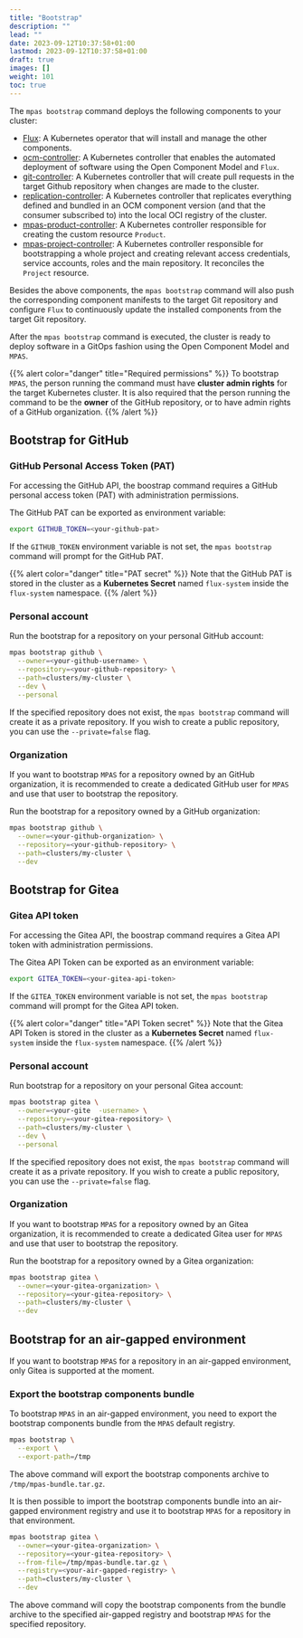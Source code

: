 ```yaml
---
title: "Bootstrap"
description: ""
lead: ""
date: 2023-09-12T10:37:58+01:00
lastmod: 2023-09-12T10:37:58+01:00
draft: true
images: []
weight: 101
toc: true
---
```



The `mpas bootstrap` command deploys the following components to your cluster:
- [Flux](https://fluxcd.io/docs/components/): A Kubernetes operator that will
  install and manage the other components.
- [ocm-controller](https://github.com/open-component-model/ocm-controller): A Kubernetes controller 
  that enables the automated deployment of software using the Open Component Model and `Flux`.
- [git-controller](https://github.com/open-component-model/git-controller): A
  Kubernetes controller that will create pull requests in the target Github repository
  when changes are made to the cluster.
- [replication-controller](https://github.com/open-component-model/git-controller): A Kubernetes controller that replicates
   everything defined and bundled in an OCM component version (and that the consumer subscribed to)
   into the local OCI registry of the cluster.
- [mpas-product-controller](https://github.com/open-component-model/mpas-product-controller): A Kubernetes controller responsible
   for creating the custom resource `Product`. 
- [mpas-project-controller](https://github.com/open-component-model/mpas-project-controller): A Kubernetes controller responsible
  for bootstrapping a whole project and creating relevant access credentials, service accounts, roles and the main repository.
  It reconciles the `Project` resource.

Besides the above components, the `mpas bootstrap` command will also push the corresponding
component manifests to the target Git repository and configure `Flux` to continuously update
the installed components from the target Git repository.

After the `mpas bootstrap` command is executed, the cluster is ready to deploy software
in a GitOps fashion using the Open Component Model and `MPAS`.

{{% alert color="danger" title="Required permissions" %}}
To bootstrap `MPAS`, the person running the command must have **cluster admin rights** for the target Kubernetes cluster.
It is also required that the person running the command to be the **owner** of the GitHub repository,
or to have admin rights of a GitHub organization.
{{% /alert %}}

## Bootstrap for GitHub

### GitHub Personal Access Token (PAT)

For accessing the GitHub API, the boostrap command requires a GitHub personal access token (PAT)
with administration permissions.

The GitHub PAT can be exported as environment variable:

```bash
export GITHUB_TOKEN=<your-github-pat>
```

If the `GITHUB_TOKEN` environment variable is not set, the `mpas bootstrap` command will prompt
for the GitHub PAT.

{{% alert color="danger" title="PAT secret" %}}
Note that the GitHub PAT is stored in the cluster as a **Kubernetes Secret** named `flux-system`
inside the `flux-system` namespace.
{{% /alert %}}

### Personal account

Run the bootstrap for a repository on your personal GitHub account:

```bash
mpas bootstrap github \
  --owner=<your-github-username> \
  --repository=<your-github-repository> \
  --path=clusters/my-cluster \
  --dev \
  --personal
```

If the specified repository does not exist, the `mpas bootstrap` command will create it
as a private repository. If you wish to create a public repository, you can use the `--private=false`
flag.

### Organization

If you want to bootstrap `MPAS` for a repository owned by an GitHub organization,
it is recommended to create a dedicated GitHub user for `MPAS` and use that user to bootstrap
the repository.

Run the bootstrap for a repository owned by a GitHub organization:

```bash
mpas bootstrap github \
  --owner=<your-github-organization> \
  --repository=<your-github-repository> \
  --path=clusters/my-cluster \
  --dev
```

## Bootstrap for Gitea

### Gitea API token

For accessing the Gitea API, the boostrap command requires a Gitea API token
with administration permissions.

The Gitea API Token can be exported as an environment variable:

```bash
export GITEA_TOKEN=<your-gitea-api-token>
```

If the `GITEA_TOKEN` environment variable is not set, the `mpas bootstrap` command will prompt
for the Gitea API token.

{{% alert color="danger" title="API Token secret" %}}
Note that the Gitea API Token is stored in the cluster as a **Kubernetes Secret** named `flux-system`
inside the `flux-system` namespace.
{{% /alert %}}

### Personal account

Run bootstrap for a repository on your personal Gitea account:

```bash
mpas bootstrap gitea \
  --owner=<your-gite  -username> \
  --repository=<your-gitea-repository> \
  --path=clusters/my-cluster \
  --dev \
  --personal
```

If the specified repository does not exist, the `mpas bootstrap` command will create it
as a private repository. If you wish to create a public repository, you can use the `--private=false`
flag.

### Organization

If you want to bootstrap `MPAS` for a repository owned by an Gitea organization,
it is recommended to create a dedicated Gitea user for `MPAS` and use that user to bootstrap
the repository.

Run the bootstrap for a repository owned by a Gitea organization:

```bash
mpas bootstrap gitea \
  --owner=<your-gitea-organization> \
  --repository=<your-gitea-repository> \
  --path=clusters/my-cluster \
  --dev
```


## Bootstrap for an air-gapped environment

If you want to bootstrap `MPAS` for a repository in an air-gapped environment, only Gitea
is supported at the moment.

### Export the bootstrap components bundle

To bootstrap `MPAS` in an air-gapped environment, you need to export the bootstrap components
bundle from the `MPAS` default registry.

```bash
mpas bootstrap \
  --export \
  --export-path=/tmp
```

The above command will export the bootstrap components archive to `/tmp/mpas-bundle.tar.gz`.

It is then possible to import the bootstrap components bundle into an air-gapped environment
registry and use it to bootstrap `MPAS` for a repository in that environment.

```bash
mpas bootstrap gitea \
  --owner=<your-gitea-organization> \
  --repository=<your-gitea-repository> \
  --from-file=/tmp/mpas-bundle.tar.gz \
  --registry=<your-air-gapped-registry> \
  --path=clusters/my-cluster \
  --dev
```

The above command will copy the bootstrap components from the bundle archive to the specified
air-gapped registry and bootstrap `MPAS` for the specified repository.
